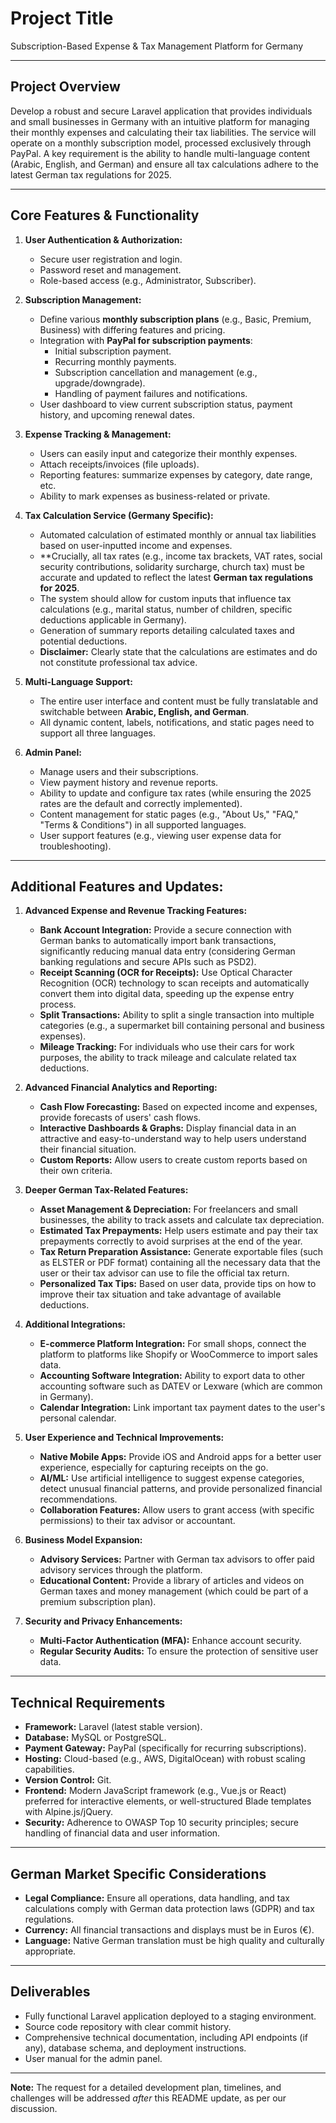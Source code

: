 # Project Title

Subscription-Based Expense & Tax Management Platform for Germany

---

## Project Overview

Develop a robust and secure Laravel application that provides individuals and small businesses in Germany with an intuitive platform for managing their monthly expenses and calculating their tax liabilities. The service will operate on a monthly subscription model, processed exclusively through PayPal. A key requirement is the ability to handle multi-language content (Arabic, English, and German) and ensure all tax calculations adhere to the latest German tax regulations for 2025.

---

## Core Features & Functionality

1.  **User Authentication & Authorization:**
    *   Secure user registration and login.
    *   Password reset and management.
    *   Role-based access (e.g., Administrator, Subscriber).

2.  **Subscription Management:**
    *   Define various **monthly subscription plans** (e.g., Basic, Premium, Business) with differing features and pricing.
    *   Integration with **PayPal for subscription payments**:
        *   Initial subscription payment.
        *   Recurring monthly payments.
        *   Subscription cancellation and management (e.g., upgrade/downgrade).
        *   Handling of payment failures and notifications.
    *   User dashboard to view current subscription status, payment history, and upcoming renewal dates.

3.  **Expense Tracking & Management:**
    *   Users can easily input and categorize their monthly expenses.
    *   Attach receipts/invoices (file uploads).
    *   Reporting features: summarize expenses by category, date range, etc.
    *   Ability to mark expenses as business-related or private.

4.  **Tax Calculation Service (Germany Specific):**
    *   Automated calculation of estimated monthly or annual tax liabilities based on user-inputted income and expenses.
    *   **Crucially, all tax rates (e.g., income tax brackets, VAT rates, social security contributions, solidarity surcharge, church tax) must be accurate and updated to reflect the latest **German tax regulations for 2025**.
    *   The system should allow for custom inputs that influence tax calculations (e.g., marital status, number of children, specific deductions applicable in Germany).
    *   Generation of summary reports detailing calculated taxes and potential deductions.
    *   **Disclaimer:** Clearly state that the calculations are estimates and do not constitute professional tax advice.

5.  **Multi-Language Support:**
    *   The entire user interface and content must be fully translatable and switchable between **Arabic, English, and German**.
    *   All dynamic content, labels, notifications, and static pages need to support all three languages.

6.  **Admin Panel:**
    *   Manage users and their subscriptions.
    *   View payment history and revenue reports.
    *   Ability to update and configure tax rates (while ensuring the 2025 rates are the default and correctly implemented).
    *   Content management for static pages (e.g., "About Us," "FAQ," "Terms & Conditions") in all supported languages.
    *   User support features (e.g., viewing user expense data for troubleshooting).

---

## Additional Features and Updates:

1.  **Advanced Expense and Revenue Tracking Features:**
    *   **Bank Account Integration:** Provide a secure connection with German banks to automatically import bank transactions, significantly reducing manual data entry (considering German banking regulations and secure APIs such as PSD2).
    *   **Receipt Scanning (OCR for Receipts):** Use Optical Character Recognition (OCR) technology to scan receipts and automatically convert them into digital data, speeding up the expense entry process.
    *   **Split Transactions:** Ability to split a single transaction into multiple categories (e.g., a supermarket bill containing personal and business expenses).
    *   **Mileage Tracking:** For individuals who use their cars for work purposes, the ability to track mileage and calculate related tax deductions.

2.  **Advanced Financial Analytics and Reporting:**
    *   **Cash Flow Forecasting:** Based on expected income and expenses, provide forecasts of users' cash flows.
    *   **Interactive Dashboards & Graphs:** Display financial data in an attractive and easy-to-understand way to help users understand their financial situation.
    *   **Custom Reports:** Allow users to create custom reports based on their own criteria.

3.  **Deeper German Tax-Related Features:**
    *   **Asset Management & Depreciation:** For freelancers and small businesses, the ability to track assets and calculate tax depreciation.
    *   **Estimated Tax Prepayments:** Help users estimate and pay their tax prepayments correctly to avoid surprises at the end of the year.
    *   **Tax Return Preparation Assistance:** Generate exportable files (such as ELSTER or PDF format) containing all the necessary data that the user or their tax advisor can use to file the official tax return.
    *   **Personalized Tax Tips:** Based on user data, provide tips on how to improve their tax situation and take advantage of available deductions.

4.  **Additional Integrations:**
    *   **E-commerce Platform Integration:** For small shops, connect the platform to platforms like Shopify or WooCommerce to import sales data.
    *   **Accounting Software Integration:** Ability to export data to other accounting software such as DATEV or Lexware (which are common in Germany).
    *   **Calendar Integration:** Link important tax payment dates to the user's personal calendar.

5.  **User Experience and Technical Improvements:**
    *   **Native Mobile Apps:** Provide iOS and Android apps for a better user experience, especially for capturing receipts on the go.
    *   **AI/ML:** Use artificial intelligence to suggest expense categories, detect unusual financial patterns, and provide personalized financial recommendations.
    *   **Collaboration Features:** Allow users to grant access (with specific permissions) to their tax advisor or accountant.

6.  **Business Model Expansion:**
    *   **Advisory Services:** Partner with German tax advisors to offer paid advisory services through the platform.
    *   **Educational Content:** Provide a library of articles and videos on German taxes and money management (which could be part of a premium subscription plan).

7.  **Security and Privacy Enhancements:**
    *   **Multi-Factor Authentication (MFA):** Enhance account security.
    *   **Regular Security Audits:** To ensure the protection of sensitive user data.

---

## Technical Requirements

*   **Framework:** Laravel (latest stable version).
*   **Database:** MySQL or PostgreSQL.
*   **Payment Gateway:** PayPal (specifically for recurring subscriptions).
*   **Hosting:** Cloud-based (e.g., AWS, DigitalOcean) with robust scaling capabilities.
*   **Version Control:** Git.
*   **Frontend:** Modern JavaScript framework (e.g., Vue.js or React) preferred for interactive elements, or well-structured Blade templates with Alpine.js/jQuery.
*   **Security:** Adherence to OWASP Top 10 security principles; secure handling of financial data and user information.

---

## German Market Specific Considerations

*   **Legal Compliance:** Ensure all operations, data handling, and tax calculations comply with German data protection laws (GDPR) and tax regulations.
*   **Currency:** All financial transactions and displays must be in Euros (€).
*   **Language:** Native German translation must be high quality and culturally appropriate.

---

## Deliverables

*   Fully functional Laravel application deployed to a staging environment.
*   Source code repository with clear commit history.
*   Comprehensive technical documentation, including API endpoints (if any), database schema, and deployment instructions.
*   User manual for the admin panel.

---

**Note:** The request for a detailed development plan, timelines, and challenges will be addressed *after* this README update, as per our discussion.
